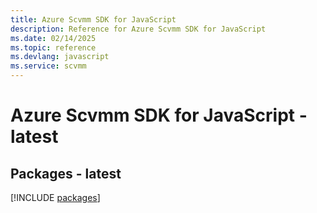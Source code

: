 ```yaml
---
title: Azure Scvmm SDK for JavaScript
description: Reference for Azure Scvmm SDK for JavaScript
ms.date: 02/14/2025
ms.topic: reference
ms.devlang: javascript
ms.service: scvmm
---
```

# Azure Scvmm SDK for JavaScript - latest
## Packages - latest
[!INCLUDE [packages](scvmm-index.md)]